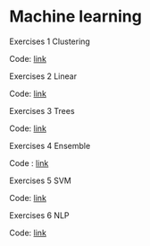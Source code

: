 # Machine learning

Exercises 1 Clustering

Code: [link](https://github.com/parabola01/ml/blob/bda1acfda6aafad381f3a542c132c4ed95765f50/Clustering/047Clustering_Exercises.ipynb)

Exercises 2 Linear

Code: [link](https://github.com/parabola01/ml/blob/6146f81b16157a985f9a928dacf7623be9dffb3e/Linear/025_Exercises.ipynb)

Exercises 3 Trees

Code: [link](https://github.com/parabola01/ml/blob/85ec800ec08ec845366571da96fde43cffaac6eb/Trees/055Decision_trees_Exercises.ipynb)

Exercises 4 Ensemble

Code : [link](https://github.com/parabola01/ml/blob/7c42dc10532a26eb8d2f7bf30ce2125bf6bdd16f/Ensemble/075Ensemble_Exercises.ipynb)

Exercises 5 SVM 

Code: [link](https://github.com/parabola01/ml/blob/c25f72d391c14844e61c30cb5c8ea952b4cb144e/SVM/065_SVM_Exercises.ipynb)

Exercises 6 NLP

Code: [link](https://github.com/parabola01/ml/blob/aed452b35e9834f6542dc83c42700b030df1d8a4/NLP/106_NLP_Exercises.ipynb)
